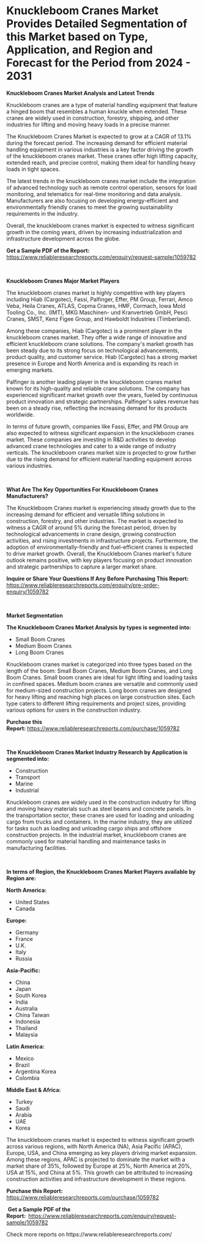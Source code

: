 <p><h1>Knuckleboom Cranes Market Provides Detailed Segmentation of this Market based on Type, Application, and Region and Forecast for the Period from 2024 - 2031</h1></p><p><strong>Knuckleboom Cranes Market Analysis and Latest Trends</strong></p>
<p><p>Knuckleboom cranes are a type of material handling equipment that feature a hinged boom that resembles a human knuckle when extended. These cranes are widely used in construction, forestry, shipping, and other industries for lifting and moving heavy loads in a precise manner.</p><p>The Knuckleboom Cranes Market is expected to grow at a CAGR of 13.1% during the forecast period. The increasing demand for efficient material handling equipment in various industries is a key factor driving the growth of the knuckleboom cranes market. These cranes offer high lifting capacity, extended reach, and precise control, making them ideal for handling heavy loads in tight spaces.</p><p>The latest trends in the knuckleboom cranes market include the integration of advanced technology such as remote control operation, sensors for load monitoring, and telematics for real-time monitoring and data analysis. Manufacturers are also focusing on developing energy-efficient and environmentally friendly cranes to meet the growing sustainability requirements in the industry.</p><p>Overall, the knuckleboom cranes market is expected to witness significant growth in the coming years, driven by increasing industrialization and infrastructure development across the globe.</p></p>
<p><strong>Get a Sample PDF of the Report:&nbsp;</strong> <a href="https://www.reliableresearchreports.com/enquiry/request-sample/1059782">https://www.reliableresearchreports.com/enquiry/request-sample/1059782</a></p>
<p>&nbsp;</p>
<p><strong>Knuckleboom Cranes Major Market Players</strong></p>
<p><p>The knuckleboom cranes market is highly competitive with key players including Hiab (Cargotec), Fassi, Palfinger, Effer, PM Group, Ferrari, Amco Veba, Heila Cranes, ATLAS, Copma Cranes, HMF, Cormach, Iowa Mold Tooling Co., Inc. (IMT), MKG Maschinen- und Kranvertrieb GmbH, Pesci Cranes, SMST, Kenz Figee Group, and Hawboldt Industries (Timberland).</p><p>Among these companies, Hiab (Cargotec) is a prominent player in the knuckleboom cranes market. They offer a wide range of innovative and efficient knuckleboom crane solutions. The company's market growth has been steady due to its strong focus on technological advancements, product quality, and customer service. Hiab (Cargotec) has a strong market presence in Europe and North America and is expanding its reach in emerging markets.</p><p>Palfinger is another leading player in the knuckleboom cranes market known for its high-quality and reliable crane solutions. The company has experienced significant market growth over the years, fueled by continuous product innovation and strategic partnerships. Palfinger's sales revenue has been on a steady rise, reflecting the increasing demand for its products worldwide.</p><p>In terms of future growth, companies like Fassi, Effer, and PM Group are also expected to witness significant expansion in the knuckleboom cranes market. These companies are investing in R&D activities to develop advanced crane technologies and cater to a wide range of industry verticals. The knuckleboom cranes market size is projected to grow further due to the rising demand for efficient material handling equipment across various industries.</p></p>
<p>&nbsp;</p>
<p><strong>What Are The Key Opportunities For Knuckleboom Cranes Manufacturers?</strong></p>
<p><p>The Knuckleboom Cranes market is experiencing steady growth due to the increasing demand for efficient and versatile lifting solutions in construction, forestry, and other industries. The market is expected to witness a CAGR of around 5% during the forecast period, driven by technological advancements in crane design, growing construction activities, and rising investments in infrastructure projects. Furthermore, the adoption of environmentally-friendly and fuel-efficient cranes is expected to drive market growth. Overall, the Knuckleboom Cranes market's future outlook remains positive, with key players focusing on product innovation and strategic partnerships to capture a larger market share.</p></p>
<p><strong>Inquire or Share Your Questions If Any Before Purchasing This Report:</strong> <a href="https://www.reliableresearchreports.com/enquiry/pre-order-enquiry/1059782">https://www.reliableresearchreports.com/enquiry/pre-order-enquiry/1059782</a></p>
<p>&nbsp;</p>
<p><strong>Market Segmentation</strong></p>
<p><strong>The Knuckleboom Cranes Market Analysis by types is segmented into:</strong></p>
<p><ul><li>Small Boom Cranes</li><li>Medium Boom Cranes</li><li>Long Boom Cranes</li></ul></p>
<p><p>Knuckleboom cranes market is categorized into three types based on the length of the boom: Small Boom Cranes, Medium Boom Cranes, and Long Boom Cranes. Small boom cranes are ideal for light lifting and loading tasks in confined spaces. Medium boom cranes are versatile and commonly used for medium-sized construction projects. Long boom cranes are designed for heavy lifting and reaching high places on large construction sites. Each type caters to different lifting requirements and project sizes, providing various options for users in the construction industry.</p></p>
<p><strong>Purchase this Report:&nbsp;</strong><a href="https://www.reliableresearchreports.com/purchase/1059782">https://www.reliableresearchreports.com/purchase/1059782</a></p>
<p>&nbsp;</p>
<p><strong>The Knuckleboom Cranes Market Industry Research by Application is segmented into:</strong></p>
<p><ul><li>Construction</li><li>Transport</li><li>Marine</li><li>Industrial</li></ul></p>
<p><p>Knuckleboom cranes are widely used in the construction industry for lifting and moving heavy materials such as steel beams and concrete panels. In the transportation sector, these cranes are used for loading and unloading cargo from trucks and containers. In the marine industry, they are utilized for tasks such as loading and unloading cargo ships and offshore construction projects. In the industrial market, knuckleboom cranes are commonly used for material handling and maintenance tasks in manufacturing facilities.</p></p>
<p>&nbsp;</p>
<p><strong>In terms of Region, the Knuckleboom Cranes Market Players available by Region are:</strong></p>
<p>
    <p> <strong> North America: </strong>
        <ul>
            <li>United States</li>
            <li>Canada</li>
        </ul>
        </p> 
    <p> <strong> Europe: </strong>
        <ul>
            <li>Germany</li>
            <li>France</li>
            <li>U.K.</li>
            <li>Italy</li>
            <li>Russia</li>
        </ul>
        </p> 
    <p> <strong> Asia-Pacific: </strong>
        <ul>
            <li>China</li>
            <li>Japan</li>
            <li>South Korea</li>
            <li>India</li>
            <li>Australia</li>
            <li>China Taiwan</li>
            <li>Indonesia</li>
            <li>Thailand</li>
            <li>Malaysia</li>
        </ul>
        </p> 
    <p> <strong> Latin America: </strong>
        <ul>
            <li>Mexico</li>
            <li>Brazil</li>
            <li>Argentina Korea</li>
            <li>Colombia</li>
        </ul>
        </p> 
    <p> <strong> Middle East & Africa: </strong>
        <ul>
            <li>Turkey</li>
            <li>Saudi</li>
            <li>Arabia</li>
            <li>UAE</li>
            <li>Korea</li>
        </ul>
    </p>
    </p>
<p><p>The knuckleboom cranes market is expected to witness significant growth across various regions, with North America (NA), Asia Pacific (APAC), Europe, USA, and China emerging as key players driving market expansion. Among these regions, APAC is projected to dominate the market with a market share of 35%, followed by Europe at 25%, North America at 20%, USA at 15%, and China at 5%. This growth can be attributed to increasing construction activities and infrastructure development in these regions.</p></p>
<p><strong>Purchase this Report: </strong><a href="https://www.reliableresearchreports.com/purchase/1059782">https://www.reliableresearchreports.com/purchase/1059782</a></p>
<p>&nbsp;<strong>Get a Sample PDF of the Report:&nbsp;&nbsp;</strong><a href="https://www.reliableresearchreports.com/enquiry/request-sample/1059782">https://www.reliableresearchreports.com/enquiry/request-sample/1059782</a></p>
<p><strong></strong></p>
<p>Check more reports on https://www.reliableresearchreports.com/</p>